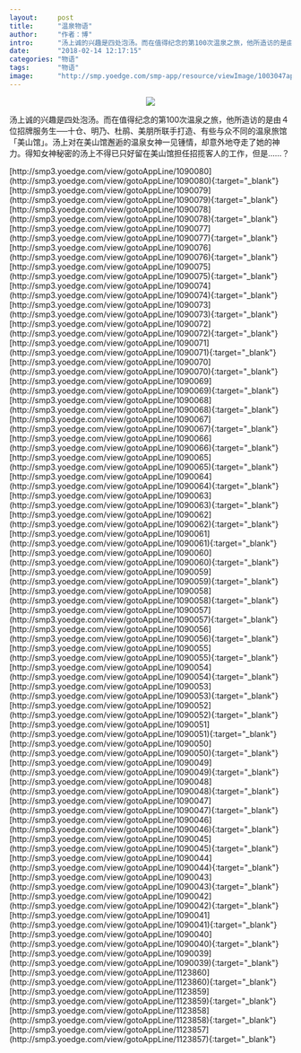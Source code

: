 ```yaml
---
layout:     post
title:      "温泉物语"
author:     "作者：博"
intro:      "汤上诚的兴趣是四处泡汤。而在值得纪念的第100次温泉之旅，他所造访的是由４位招牌服务生──十仓、明乃、杜鹃、美朋所联手打造、有些与众不同的温泉旅馆「美山馆」。汤上对在美山馆邂逅的温泉女神一见锺情，却意外地夺走了她的神力。得知女神秘密的汤上不得已只好留在美山馆担任招揽客人的工作，但是……？"
date:       "2018-02-14 12:17:15"
categories: "物语"
tags:       "物语"
image:      "http://smp.yoedge.com/smp-app/resource/viewImage/1003047appline.png"
---
```

<div style="text-align: center">
<p><img src="http://smp.yoedge.com/smp-app/resource/viewImage/1003047appline.png"/></p>
</div>
<p class="post-meta">
<span>汤上诚的兴趣是四处泡汤。而在值得纪念的第100次温泉之旅，他所造访的是由４位招牌服务生──十仓、明乃、杜鹃、美朋所联手打造、有些与众不同的温泉旅馆「美山馆」。汤上对在美山馆邂逅的温泉女神一见锺情，却意外地夺走了她的神力。得知女神秘密的汤上不得已只好留在美山馆担任招揽客人的工作，但是……？</span>
</p>
[http://smp3.yoedge.com/view/gotoAppLine/1090080](http://smp3.yoedge.com/view/gotoAppLine/1090080){:target="_blank"}
[http://smp3.yoedge.com/view/gotoAppLine/1090079](http://smp3.yoedge.com/view/gotoAppLine/1090079){:target="_blank"}
[http://smp3.yoedge.com/view/gotoAppLine/1090078](http://smp3.yoedge.com/view/gotoAppLine/1090078){:target="_blank"}
[http://smp3.yoedge.com/view/gotoAppLine/1090077](http://smp3.yoedge.com/view/gotoAppLine/1090077){:target="_blank"}
[http://smp3.yoedge.com/view/gotoAppLine/1090076](http://smp3.yoedge.com/view/gotoAppLine/1090076){:target="_blank"}
[http://smp3.yoedge.com/view/gotoAppLine/1090075](http://smp3.yoedge.com/view/gotoAppLine/1090075){:target="_blank"}
[http://smp3.yoedge.com/view/gotoAppLine/1090074](http://smp3.yoedge.com/view/gotoAppLine/1090074){:target="_blank"}
[http://smp3.yoedge.com/view/gotoAppLine/1090073](http://smp3.yoedge.com/view/gotoAppLine/1090073){:target="_blank"}
[http://smp3.yoedge.com/view/gotoAppLine/1090072](http://smp3.yoedge.com/view/gotoAppLine/1090072){:target="_blank"}
[http://smp3.yoedge.com/view/gotoAppLine/1090071](http://smp3.yoedge.com/view/gotoAppLine/1090071){:target="_blank"}
[http://smp3.yoedge.com/view/gotoAppLine/1090070](http://smp3.yoedge.com/view/gotoAppLine/1090070){:target="_blank"}
[http://smp3.yoedge.com/view/gotoAppLine/1090069](http://smp3.yoedge.com/view/gotoAppLine/1090069){:target="_blank"}
[http://smp3.yoedge.com/view/gotoAppLine/1090068](http://smp3.yoedge.com/view/gotoAppLine/1090068){:target="_blank"}
[http://smp3.yoedge.com/view/gotoAppLine/1090067](http://smp3.yoedge.com/view/gotoAppLine/1090067){:target="_blank"}
[http://smp3.yoedge.com/view/gotoAppLine/1090066](http://smp3.yoedge.com/view/gotoAppLine/1090066){:target="_blank"}
[http://smp3.yoedge.com/view/gotoAppLine/1090065](http://smp3.yoedge.com/view/gotoAppLine/1090065){:target="_blank"}
[http://smp3.yoedge.com/view/gotoAppLine/1090064](http://smp3.yoedge.com/view/gotoAppLine/1090064){:target="_blank"}
[http://smp3.yoedge.com/view/gotoAppLine/1090063](http://smp3.yoedge.com/view/gotoAppLine/1090063){:target="_blank"}
[http://smp3.yoedge.com/view/gotoAppLine/1090062](http://smp3.yoedge.com/view/gotoAppLine/1090062){:target="_blank"}
[http://smp3.yoedge.com/view/gotoAppLine/1090061](http://smp3.yoedge.com/view/gotoAppLine/1090061){:target="_blank"}
[http://smp3.yoedge.com/view/gotoAppLine/1090060](http://smp3.yoedge.com/view/gotoAppLine/1090060){:target="_blank"}
[http://smp3.yoedge.com/view/gotoAppLine/1090059](http://smp3.yoedge.com/view/gotoAppLine/1090059){:target="_blank"}
[http://smp3.yoedge.com/view/gotoAppLine/1090058](http://smp3.yoedge.com/view/gotoAppLine/1090058){:target="_blank"}
[http://smp3.yoedge.com/view/gotoAppLine/1090057](http://smp3.yoedge.com/view/gotoAppLine/1090057){:target="_blank"}
[http://smp3.yoedge.com/view/gotoAppLine/1090056](http://smp3.yoedge.com/view/gotoAppLine/1090056){:target="_blank"}
[http://smp3.yoedge.com/view/gotoAppLine/1090055](http://smp3.yoedge.com/view/gotoAppLine/1090055){:target="_blank"}
[http://smp3.yoedge.com/view/gotoAppLine/1090054](http://smp3.yoedge.com/view/gotoAppLine/1090054){:target="_blank"}
[http://smp3.yoedge.com/view/gotoAppLine/1090053](http://smp3.yoedge.com/view/gotoAppLine/1090053){:target="_blank"}
[http://smp3.yoedge.com/view/gotoAppLine/1090052](http://smp3.yoedge.com/view/gotoAppLine/1090052){:target="_blank"}
[http://smp3.yoedge.com/view/gotoAppLine/1090051](http://smp3.yoedge.com/view/gotoAppLine/1090051){:target="_blank"}
[http://smp3.yoedge.com/view/gotoAppLine/1090050](http://smp3.yoedge.com/view/gotoAppLine/1090050){:target="_blank"}
[http://smp3.yoedge.com/view/gotoAppLine/1090049](http://smp3.yoedge.com/view/gotoAppLine/1090049){:target="_blank"}
[http://smp3.yoedge.com/view/gotoAppLine/1090048](http://smp3.yoedge.com/view/gotoAppLine/1090048){:target="_blank"}
[http://smp3.yoedge.com/view/gotoAppLine/1090047](http://smp3.yoedge.com/view/gotoAppLine/1090047){:target="_blank"}
[http://smp3.yoedge.com/view/gotoAppLine/1090046](http://smp3.yoedge.com/view/gotoAppLine/1090046){:target="_blank"}
[http://smp3.yoedge.com/view/gotoAppLine/1090045](http://smp3.yoedge.com/view/gotoAppLine/1090045){:target="_blank"}
[http://smp3.yoedge.com/view/gotoAppLine/1090044](http://smp3.yoedge.com/view/gotoAppLine/1090044){:target="_blank"}
[http://smp3.yoedge.com/view/gotoAppLine/1090043](http://smp3.yoedge.com/view/gotoAppLine/1090043){:target="_blank"}
[http://smp3.yoedge.com/view/gotoAppLine/1090042](http://smp3.yoedge.com/view/gotoAppLine/1090042){:target="_blank"}
[http://smp3.yoedge.com/view/gotoAppLine/1090041](http://smp3.yoedge.com/view/gotoAppLine/1090041){:target="_blank"}
[http://smp3.yoedge.com/view/gotoAppLine/1090040](http://smp3.yoedge.com/view/gotoAppLine/1090040){:target="_blank"}
[http://smp3.yoedge.com/view/gotoAppLine/1090039](http://smp3.yoedge.com/view/gotoAppLine/1090039){:target="_blank"}
[http://smp3.yoedge.com/view/gotoAppLine/1123860](http://smp3.yoedge.com/view/gotoAppLine/1123860){:target="_blank"}
[http://smp3.yoedge.com/view/gotoAppLine/1123859](http://smp3.yoedge.com/view/gotoAppLine/1123859){:target="_blank"}
[http://smp3.yoedge.com/view/gotoAppLine/1123858](http://smp3.yoedge.com/view/gotoAppLine/1123858){:target="_blank"}
[http://smp3.yoedge.com/view/gotoAppLine/1123857](http://smp3.yoedge.com/view/gotoAppLine/1123857){:target="_blank"}


